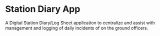 # Station Diary App

A Digital Station Diary/Log Sheet application to centralize and assist with management and logging of daily incidents of on the ground officers.
